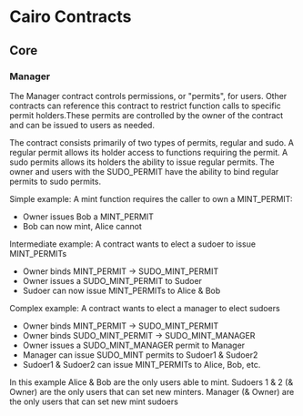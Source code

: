 # Cairo Contracts

## Core

### Manager

The Manager contract controls permissions, or "permits", for users. Other contracts can reference this contract to restrict function calls to specific permit holders.These permits are controlled by the owner of the contract and can be issued to users as needed.

The contract consists primarily of two types of permits, regular and sudo. A regular permit allows its holder access to functions requiring the permit. A sudo permits allows its holders the ability to issue regular permits. The owner and users with the SUDO_PERMIT have the ability to bind regular permits to sudo permits.

Simple example: A mint function requires the caller to own a MINT_PERMIT:

- Owner issues Bob a MINT_PERMIT
- Bob can now mint, Alice cannot

Intermediate example: A contract wants to elect a sudoer to issue MINT_PERMITs

- Owner binds MINT_PERMIT -> SUDO_MINT_PERMIT
- Owner issues a SUDO_MINT_PERMIT to Sudoer
- Sudoer can now issue MINT_PERMITs to Alice & Bob

Complex example: A contract wants to elect a manager to elect sudoers

- Owner binds MINT_PERMIT -> SUDO_MINT_PERMIT
- Owner binds SUDO_MINT_PERMIT -> SUDO_MINT_MANAGER
- Owner issues a SUDO_MINT_MANAGER permit to Manager
- Manager can issue SUDO_MINT permits to Sudoer1 & Sudoer2
- Sudoer1 & Sudoer2 can issue MINT_PERMITs to Alice, Bob, etc.

In this example Alice & Bob are the only users able to mint. Sudoers 1 & 2 (& Owner) are the only users that can set new minters. Manager (& Owner) are the only users that can set new mint sudoers
